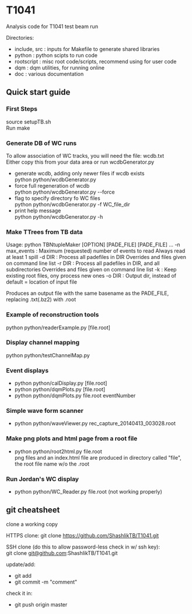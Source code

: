 # T1041

Analysis code for T1041 test beam run

Directories:  
- include, src : inputs for Makefile to generate shared libraries
- python       : python scipts to run code
- rootscript   : misc root code/scripts, recommend using for user code
- dqm          : dqm utilities, for running online
- doc          : various documentation

## Quick start guide

### First Steps
source setupTB.sh  
Run make

### Generate DB of WC runs 
To allow association of WC tracks, you will need the file: wcdb.txt  
Either copy this from your data area or run wcdbGenerator.py

* generate wcdb, adding only newer files if wcdb exists  
python python/wcdbGenerator.py   
* force full regeneration of wcdb  
python python/wcdbGenerator.py --force  
* flag to specify directory fo WC files  
python python/wcdbGenerator.py -f WC_file_dir  
* print help message  
python python/wcdbGenerator.py -h  


### Make TTrees from TB data
  
Usage: python TBNtupleMaker [OPTION] [PADE_FILE] [PADE_FILE] ...
      -n max_events  : Maximum (requested) number of events to read
                       Always read at least 1 spill
      -d DIR         : Process all padefiles in DIR
                       Overrides and files given on command line list
      -r DIR         : Process all padefiles in DIR, and all subdirectories
                       Overrides and files given on command line list
      -k             : Keep existing root files, ony process new ones
      -o DIR         : Output dir, instead of default = location of input file


Produces an output file with the same basename as the PADE_FILE, replacing .txt(.bz2) with .root


### Example of reconstruction tools  
python python/readerExample.py [file.root]
 

### Display channel mapping  
python python/testChannelMap.py


### Event displays

* python python/calDisplay.py [file.root]
* python python/dqmPlots.py [file.root]  
* python python/dqmPlots.py file.root eventNumber  

### Simple wave form scanner  
* python python/waveViewer.py rec_capture_20140413_003028.root


### Make png plots and html page from a root file
* python python/root2html.py file.root  
  png files and an index.html file are produced in directory called "file", 
the root file name w/o the .root


### Run Jordan's WC display  
* python python/WC_Reader.py file.root (not working properly)




## git cheatsheet

clone a working copy

HTTPS clone: git clone https://github.com/ShashlikTB/T1041.git

SSH clone (do this to allow password-less check in w/ ssh key):  
git clone git@github.com:ShashlikTB/T1041.git


update/add:
* git add <file>
* git commit -m "comment"

check it in:
* git push origin master


